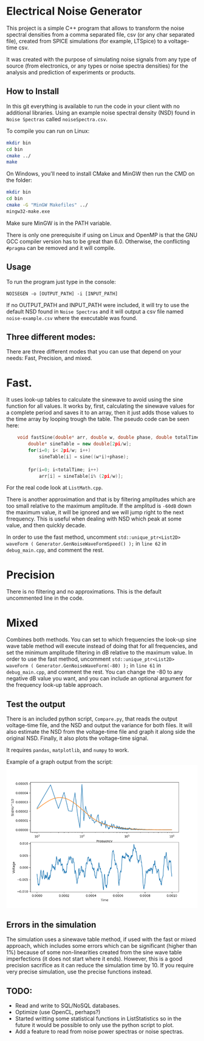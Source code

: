 # Electrical Noise Generator

This project is a simple C++ program that allows to transform the noise spectral densities from a comma separated file, csv (or any char separated file), created from SPICE simulations (for example, LTSpice) to a voltage-time csv.

It was created with the purpose of simulating noise signals from any type of source (from electronics, or any types or noise spectra densities) for the analysis and prediction of experiments or products. 

## How to Install
In this git everything is available to run the code in your client with no additional libraries. Using an example noise spectral density (NSD) found in `Noise Spectras` called `noiseSpectra.csv`.

To compile you can run on Linux:
```bash
mkdir bin
cd bin
cmake ../
make
```

On Windows, you'll need to install CMake and MinGW then run the CMD on the folder:
```bash
mkdir bin
cd bin
cmake -G "MinGW Makefiles" ../ 
mingw32-make.exe
```
Make sure MinGW is in the PATH variable.

There is only one prerequisite if using on Linux and OpenMP is that the GNU GCC compiler version has to be great than 6.0. Otherwise, the conflicting `#pragma` can be removed and it will compile. 

## Usage
To run the program just type in the console:

    NOISEGEN -o [OUTPUT_PATH] -i [INPUT_PATH]

If no OUTPUT_PATH and INPUT_PATH were included, it will try to use the default NSD found in `Noise Spectras` and it will output a csv file named `noise-example.csv` where the executable was found.

## Three different modes:
There are three different modes that you can use that depend on your needs: Fast, Precision, and mixed.

# Fast.
It uses look-up tables to calculate the sinewave to avoid using the sine function for all values. It works by, first, calculating the sinewave values for a complete period and saves it to an array, then it just adds those values to the time array by looping trough the table. The pseudo code can be seen here:
```c++
	void fastSine(double* arr, double w, double phase, double totalTime):
		double* sineTable = new double[2pi/w];
		for(i=0; i< 2pi/w; i++)
			sineTable[i] = sine((w*i)+phase);

		fpr(i=0; i<totalTime; i++)
			arr[i] = sineTable[i% (2pi/w)];

``` 
For the real code look at `ListMath.cpp`.

There is another approximation and that is by filtering amplitudes which are too small relative to the maximum amplitude. If the amplitud is `-60dB` down the maximum value, it will be ignored and we will jump right to the next frrequency. This is useful when dealing with NSD which peak at some value, and then quickly decade. 

In order to use the fast method, uncomment `std::unique_ptr<List2D> waveForm ( Generator.GenNoiseWaveFormSpeed() );` in `line 62` in `debug_main.cpp`, and comment the rest.

# Precision
There is no filtering and no approximations. This is the default uncommented line in the code.

# Mixed
Combines both methods. You can set to which frequencies the look-up sine wave table method will execute instead of doing that for all frequencies, and set the minimum amplitude filtering in dB relative to the maximum value. In order to use the fast method, uncomment `std::unique_ptr<List2D> waveForm ( Generator.GenNoiseWaveForm(-80) );` in `line 61` in `debug_main.cpp`, and comment the rest. You can change the -80 to any negative dB value you want, and you can include an optional argument for the frequency look-up table approach.

## Test the output

There is an included python script, `Compare.py`, that reads the output voltage-time file, and the NSD and output the variance for both files. It will also estimate the NSD from the voltage-time file and graph it along side the original NSD. Finally, it also plots the voltage-time signal.

It requires `pandas`, `matplotlib`, and `numpy` to work.

Example of a graph output from the script:
![graph_example](Example_Graph_Output.png)

## Errors in the simulation

The simulation uses a sinewave table method, if used with the fast or mixed approach, which includes some errors which can be significant (higher than 1%) because of some non-linearities created from the sine wave table imperfections (it does not start where it ends). However, this is a good precision sacrifice as it can reduce the simulation time by 10. If you require very precise simulation, use the precise functions instead.


## TODO:

* Read and write to SQL/NoSQL databases.
* Optimize (use OpenCL, perhaps?)
* Started writting some statistical functions in ListStatistics so in the future it would be possible to only use the python script to plot.
* Add a feature to read from noise power spectras or noise spectras.
